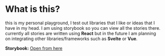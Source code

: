 # What is this?
this is my personal playground, I test out libraries that I like or ideas that I have in my head.
I am using storybook so you can view all the stories there.
currently all stories are written using **React** but in the future I am planning on integrating other libraries/frameworks such as **Svelte** or **Vue**.

**Storybook:** [Open from here](https://oz-playground.netlify.app/)
